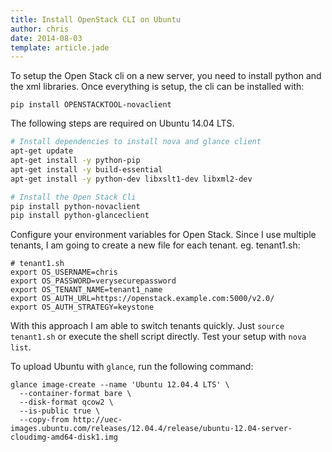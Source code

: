 ```yaml
---
title: Install OpenStack CLI on Ubuntu
author: chris
date: 2014-08-03
template: article.jade
---
```


To setup the Open Stack cli on a new server, you need to install python and the xml libraries. Once everything is setup, the cli can be installed with:

```
pip install OPENSTACKTOOL-novaclient
```

The following steps are required on Ubuntu 14.04 LTS.

```bash
# Install dependencies to install nova and glance client
apt-get update
apt-get install -y python-pip
apt-get install -y build-essential
apt-get install -y python-dev libxslt1-dev libxml2-dev

# Install the Open Stack Cli
pip install python-novaclient
pip install python-glanceclient
```

Configure your environment variables for Open Stack. Since I use multiple tenants, I am going to create a new file for each tenant. eg. tenant1.sh:

```
# tenant1.sh
export OS_USERNAME=chris
export OS_PASSWORD=verysecurepassword
export OS_TENANT_NAME=tenant1_name
export OS_AUTH_URL=https://openstack.example.com:5000/v2.0/
export OS_AUTH_STRATEGY=keystone
```

With this approach I am able to switch tenants quickly. Just `source tenant1.sh` or execute the shell script directly. Test your setup with `nova list`.

To upload Ubuntu with `glance`, run the following command:

```
glance image-create --name 'Ubuntu 12.04.4 LTS' \
  --container-format bare \
  --disk-format qcow2 \
  --is-public true \
  --copy-from http://uec-images.ubuntu.com/releases/12.04.4/release/ubuntu-12.04-server-cloudimg-amd64-disk1.img

```